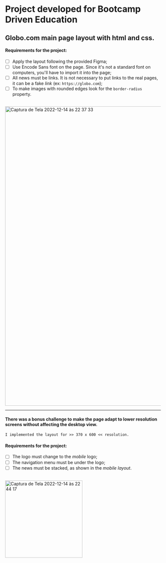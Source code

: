 # Project developed for Bootcamp Driven Education

## Globo.com main page layout with html and css.

#### Requirements for the project:

- [ ] Apply the layout following the provided Figma;
- [ ] Use Encode Sans font on the page. Since it's not a standard font on computers, you'll have to import it into the page;
- [ ] All news must be links. It is not necessary to put links to the real pages, it can be a fake *link* (ex: `https://globo.com`);
- [ ] To make images with rounded edges look for the `border-radius` property.

<br>
<img width="969" alt="Captura de Tela 2022-12-14 às 22 37 33" src="https://user-images.githubusercontent.com/95102911/207753024-8b756ae5-bd41-4800-9dcd-160a7d9fee15.png">

<br>

____

#### There was a bonus challenge to make the page adapt to lower resolution screens without affecting the desktop view.
`I implemented the layout for >> 370 x 600 << resolution.`

#### Requirements for the project:

- [ ] The logo must change to the *mobile* logo;
- [ ] The navigation menu must be under the logo;
- [ ] The news must be stacked, as shown in the *mobile layout*.

<br>
<img width="250" alt="Captura de Tela 2022-12-14 às 22 44 17" src="https://user-images.githubusercontent.com/95102911/207754969-05b57342-0667-4cdf-b693-348947f1f23e.png">
